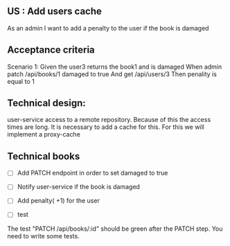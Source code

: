 ## US : Add users cache
As an admin
I want to add a penalty to the user if the book is damaged 

## Acceptance criteria
Scenario 1:
Given the user3 returns the book1 and is damaged
When admin patch /api/books/1 damaged to true
And get /api/users/3
Then penality is equal to 1

## Technical design:
user-service access to a remote repository.
Because of this the access times are long. It is necessary to add a cache for this. 
For this we will implement a proxy-cache

## Technical books
- [ ] Add PATCH endpoint in order to set damaged to true
- [ ] Notify user-service if the book is damaged
- [ ] Add penalty( +1) for the user
- [ ] test


The test "PATCH /api/books/:id" should be green after the PATCH step.
You need to write some tests.